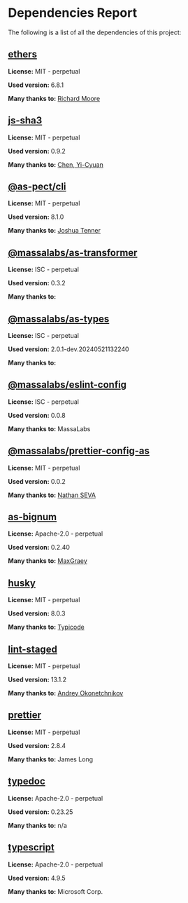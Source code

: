 # Dependencies Report

The following is a list of all the dependencies of this project:
## [ethers](git://github.com/ethers-io/ethers.js.git)

**License:** MIT - perpetual

**Used version:** 6.8.1

**Many thanks to:** [Richard Moore](me@ricmoo.com)

## [js-sha3](git+https://github.com/emn178/js-sha3.git)

**License:** MIT - perpetual

**Used version:** 0.9.2

**Many thanks to:** [Chen, Yi-Cyuan](emn178@gmail.com)

## [@as-pect/cli](git+https://github.com/jtenner/as-pect.git#master)

**License:** MIT - perpetual

**Used version:** 8.1.0

**Many thanks to:** [Joshua Tenner](tenner.joshua@gmail.com)

## [@massalabs/as-transformer](https://registry.npmjs.org/@massalabs/as-transformer/-/as-transformer-0.3.2.tgz)

**License:** ISC - perpetual

**Used version:** 0.3.2

**Many thanks to:** 

## [@massalabs/as-types](https://registry.npmjs.org/@massalabs/as-types/-/as-types-2.0.1-dev.20240521132240.tgz)

**License:** ISC - perpetual

**Used version:** 2.0.1-dev.20240521132240

**Many thanks to:** 

## [@massalabs/eslint-config](git+https://github.com/massalabs/eslint-config.git)

**License:** ISC - perpetual

**Used version:** 0.0.8

**Many thanks to:** MassaLabs

## [@massalabs/prettier-config-as](git+https://github.com/massalabs/prettier-config-as.git)

**License:** MIT - perpetual

**Used version:** 0.0.2

**Many thanks to:** [Nathan SEVA](ns@massa.net)

## [as-bignum](https://github.com/MaxGraey/as-bignum.git)

**License:** Apache-2.0 - perpetual

**Used version:** 0.2.40

**Many thanks to:** [MaxGraey](maxgraey@gmail.com)

## [husky](git+https://github.com/typicode/husky.git)

**License:** MIT - perpetual

**Used version:** 8.0.3

**Many thanks to:** [Typicode](typicode@gmail.com)

## [lint-staged](git+https://github.com/okonet/lint-staged.git)

**License:** MIT - perpetual

**Used version:** 13.1.2

**Many thanks to:** [Andrey Okonetchnikov](andrey@okonet.ru)

## [prettier](git+https://github.com/prettier/prettier.git)

**License:** MIT - perpetual

**Used version:** 2.8.4

**Many thanks to:** James Long

## [typedoc](git://github.com/TypeStrong/TypeDoc.git)

**License:** Apache-2.0 - perpetual

**Used version:** 0.23.25

**Many thanks to:** n/a

## [typescript](git+https://github.com/Microsoft/TypeScript.git)

**License:** Apache-2.0 - perpetual

**Used version:** 4.9.5

**Many thanks to:** Microsoft Corp.

